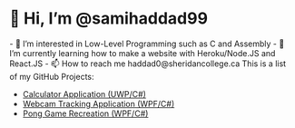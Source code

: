 <h1>👋 Hi, I’m @samihaddad99</h1>
- 👀 I’m interested in Low-Level Programming such as C and Assembly
- 🌱 I’m currently learning how to make a website with Heroku/Node.JS and React.JS
- 📫 How to reach me haddad0@sheridancollege.ca
<caption>This is a list of my GitHub Projects:</caption>
<ul>
<li><a href="https://github.com/samihaddad99/CalculatorApplication">Calculator Application (UWP/C#)</a></li>
<li><a href="https://github.com/samihaddad99/WebcamTracking">Webcam Tracking Application (WPF/C#)</a></li>
<li><a href="https://github.com/samihaddad99/Pong">Pong Game Recreation (WPF/C#)</a></li>
</ul>
<!-- - 💞️ I’m looking to collaborate on ... -->
<!---
samihaddad99/samihaddad99 is a ✨ special ✨ repository because its `README.md` (this file) appears on your GitHub profile.
You can click the Preview link to take a look at your changes.
--->
